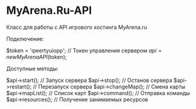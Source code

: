MyArena.Ru-API
==============

Класс для работы с API игрового хостинга MyArena.ru

Подключение:

$token = 'qwertyuiopp'; // Токен управления сервером
$api = new MyArenaAPI($token);

Доступные методы:

$api->start();      // Запуск сервера
$api->stop();       // Останов сервера
$api->restart();    // Перезапуск сервера
$api->changeMap();  // Смена карты
$api->mapList();    // Список карт
$api->command();    // Отправка команды
$api->resources();  // Получение занимаемых ресурсов

